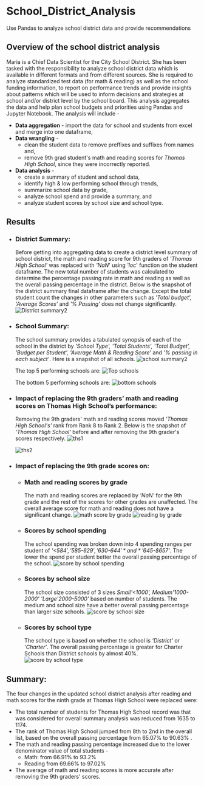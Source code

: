 # School_District_Analysis
Use Pandas to analyze school district data and provide recommendations

## Overview of the school district analysis
Maria is a Chief Data Scientist for the City School District. She has been tasked with the responsibility to analyze school district data which is available in different formats and from different sources. She is required to analyze standardized test data (for math & reading) as well as the school funding information, to report on performance trends and provide insights about patterns which will be used to inform decisions and strategies at school and/or district level by the school board. This analysis aggregates the data and help plan school budgets and priorities using Pandas and Jupyter Notebook. The analysis will include -
- **Data aggregation**  - import the data for school and students from excel and merge into one dataframe,
- **Data wrangling** -
  - clean the student data to remove preffixes and suffixes from names and,
  - remove 9th grad student's math and reading scores for *Thomas High School*, since they were incorrectly reported.
- **Data analysis** -
  - create a summary of student and school data,
  - identify high & low performing school through trends,
  - summarize school data by grade,
  - analyze school spend and provide a summary, and
  - analyze student scores by school size and school type.

## Results

- ###  District Summary:
  Before getting into aggregating data to create a district level summary of school district, the math and reading score for 9th graders of *'Thomas High School'* was replaced with *'NaN*' using *'loc*' function on the student dataframe. The new total number of students was calculated to determine the percentage passing rate in math and reading as well as the overall passing percentage in the district. Below is the snapshot of the district summary final dataframe after the change. Except the total student count the changes in other parameters such as *'Total budget', 'Average Scores'*  and *'% Passing'* does not change significantly. 
  ![District summary2](https://user-images.githubusercontent.com/84694664/126910623-df925b02-abe6-4e10-99d2-c7bccd19186d.JPG)

- ###  School Summary:
  The school summary provides a tabulated synopsis of each of the school in the district by *'School Type', 'Total Students', 'Total Budget', 'Budget per Student', 'Average Math & Reading Score'* and *'% passing in each subject'*. Here is a snapshot of all schools.
  ![school summary2](https://user-images.githubusercontent.com/84694664/126912189-d9509e31-8540-48f1-958a-78a34f142fb8.JPG)

  The top 5 performing schools are:
  ![Top schools](https://user-images.githubusercontent.com/84694664/126912233-9ab73179-5f64-4aa2-835e-4a280d55fe60.JPG)

  The bottom 5 performing schools are:
  ![bottom schools](https://user-images.githubusercontent.com/84694664/126912258-91874a11-d299-45c5-97d2-5ab1e5331d6a.JPG)

- ### Impact of replacing the 9th graders’ math and reading scores on Thomas High School’s performance:
  Removing the 9th graders' math and reading scores moved *'Thomas High School's'* rank from Rank 8 to Rank 2. Below is the snapshot of *'Thomas High School'* before and after removing the 9th grader's scores respectively.
  ![ths1](https://user-images.githubusercontent.com/84694664/126912839-14ff0fa5-1c73-40c9-b076-4a2e023c5b75.jpg)
  
  ![ths2](https://user-images.githubusercontent.com/84694664/126912886-a37c3be2-49f2-4a62-9687-3bf4e1bc102f.jpg)
  
- ### Impact of replacing the 9th grade scores on:
  - ### Math and reading scores by grade
    The math and reading scores are replaced by *'NaN'* for the 9th grade and the rest of the scores for other grades are unaffected. The overall average score for math and reading does not have a significant change.
    ![math score by grade](https://user-images.githubusercontent.com/84694664/126912945-842af259-18c8-445d-9305-00616d0aa542.JPG) ![reading by grade](https://user-images.githubusercontent.com/84694664/126913164-398f828c-c095-421e-b44a-c5d928af8000.JPG)

  - ### Scores by school spending
    The school spending was broken down into 4 spending ranges per student of *'<$584' , '$585-$629', '$630-$644'* and *'$645-$657'*. The lower the spend per student better the overall passing percentage of the school.
    ![score by school spending](https://user-images.githubusercontent.com/84694664/126913035-fe2f2599-4129-44c8-b8f1-03f7143083b5.JPG)

  - ### Scores by school size
    The school size consisted of 3 sizes *Small'<1000', Medium'1000-2000'* *'Large'2000-5000'* based on number of students. The medium and school size have a better overall passing percentage than larger size schools. 
    ![score by school size](https://user-images.githubusercontent.com/84694664/126913044-ff28a1f8-6151-43b8-a2b4-22e1273aba7e.JPG)

  - ### Scores by school type
    The school type is based on whether the school is *'District'* or *'Charter'*. The overall passing percentage is greater for Charter Schools than District schools by almost 40%.
    ![score by school type](https://user-images.githubusercontent.com/84694664/126913047-b485a0f7-b93f-41aa-ae61-cefbf9509e85.JPG)

## Summary: 
The four changes in the updated school district analysis after reading and math scores for the ninth grade at Thomas High School were replaced were:
- The total number of students for Thomas High School record was that was considered for overall summary analysis was reduced from 1635 to 1174.
- The rank of Thomas High School jumped from 8th to 2nd in the overall list, based on the overall passing percentage from 65.07% to 90.63% .
- The math and reading passing percentage increased due to the lower denominator value of total students -
    - Math: from 66.91% to 93.2%
    - Reading from 69.66% to 97.02%
- The average of math and reading scores is more accurate after removing the 9th graders' scores.
